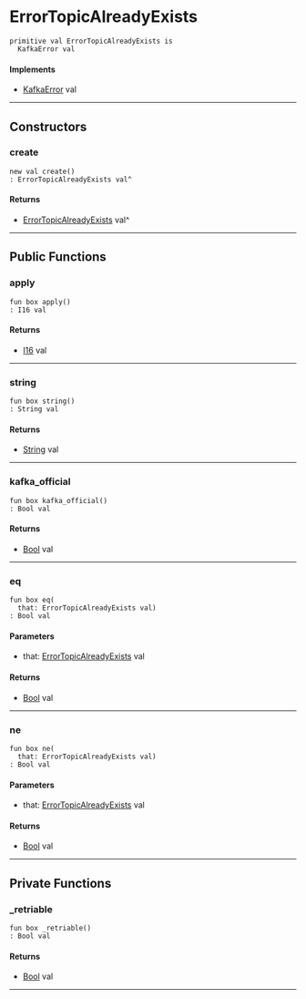 # ErrorTopicAlreadyExists

```pony
primitive val ErrorTopicAlreadyExists is
  KafkaError val
```

#### Implements

* [KafkaError](pony-kafka-KafkaError) val

---

## Constructors

### create

```pony
new val create()
: ErrorTopicAlreadyExists val^
```

#### Returns

* [ErrorTopicAlreadyExists](pony-kafka-ErrorTopicAlreadyExists) val^

---

## Public Functions

### apply

```pony
fun box apply()
: I16 val
```

#### Returns

* [I16](builtin-I16) val

---

### string

```pony
fun box string()
: String val
```

#### Returns

* [String](builtin-String) val

---

### kafka_official

```pony
fun box kafka_official()
: Bool val
```

#### Returns

* [Bool](builtin-Bool) val

---

### eq

```pony
fun box eq(
  that: ErrorTopicAlreadyExists val)
: Bool val
```
#### Parameters

*   that: [ErrorTopicAlreadyExists](pony-kafka-ErrorTopicAlreadyExists) val

#### Returns

* [Bool](builtin-Bool) val

---

### ne

```pony
fun box ne(
  that: ErrorTopicAlreadyExists val)
: Bool val
```
#### Parameters

*   that: [ErrorTopicAlreadyExists](pony-kafka-ErrorTopicAlreadyExists) val

#### Returns

* [Bool](builtin-Bool) val

---

## Private Functions

### _retriable

```pony
fun box _retriable()
: Bool val
```

#### Returns

* [Bool](builtin-Bool) val

---

